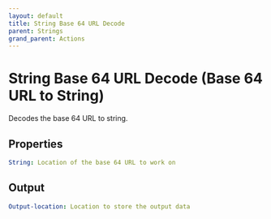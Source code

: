```yaml
---
layout: default
title: String Base 64 URL Decode
parent: Strings
grand_parent: Actions
---
```

# String Base 64 URL Decode (Base 64 URL to String)
Decodes the base 64 URL to string.

## Properties
```yaml
String: Location of the base 64 URL to work on
```

## Output
```yaml
Output-location: Location to store the output data
```
